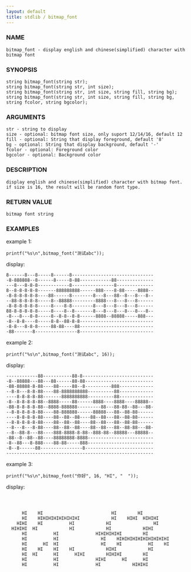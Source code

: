```yaml
---
layout: default
title: stdlib / bitmap_font
---
```


### NAME

    bitmap_font - display english and chinese(simplified) character with bitmap font


### SYNOPSIS

    string bitmap_font(string str);
    string bitmap_font(string str, int size);
    string bitmap_font(string str, int size, string fill, string bg);
    string bitmap_font(string str, int size, string fill, string bg, string fcolor, string bgcolor);

### ARGUMENTS

    str - string to display
    size - optional: bitmap font size, only suport 12/14/16, default 12
    fill - optional: String that display foreground, default '8'
    bg - optional: String that display background, default '-'
    fcolor - optional: Foreground color
    bgcolor - optional: Background color

### DESCRIPTION

    display english and chinese(simplified) character with bitmap font.
    if size is 16, the result will be random font type.

### RETURN VALUE

    bitmap font string

### EXAMPLES

example 1:

    printf("%s\n",bitmap_font("测试abc"));

display:

    8------8---8-----8------8-------------------------------
    -8-888888--8------8-----8-88------------88--------------
    ---8---8-8-8------------8----------------8--------------
    8--8-8-8-8-8-------888888888------888----8-88-----8888--
    -8-8-8-8-8-8----88------8--------8---8---88--8---8---8--
    --88-8-8-8-8-----8--88888---------8888---8---8---8------
    -8-8-8-8-8-8-----8----8-8--------8---8---8---8---8------
    88-8-8-8-8-8-----8----8--8-------8---8---8---8---8---8--
    -8---8---8-8-----8--8-8--8-8------8888--88888-----888---
    -8--8-8----8-----8-8--88-8-8----------------------------
    -8-8---8-8-8-----88-88----88----------------------------
    -88-------8----------------8----------------------------

example 2:

    printf("%s\n",bitmap_font("测试abc", 16));

display:

    ------------88-----------88-8---------------------------
    -8--88888---88---88------88-88--------------------------
    -88-88888-8-88----88-----88--8----------888-------------
    --8-8---8-8-88----88-8888888888----------88-------------
    ----8-8-8-8-88-------8888888888----------88-------------
    -8--8-8-8-8-88--8888-----88------8888----8888----88888--
    -88-8-8-8-8-88--8888-888888---------88---88-88--88---88-
    --8-8-8-8-8-88----88-888888------88888---88--88-88------
    ----8-8-8-8-88----88--88--88----88--88---88--88-88------
    --8-8-8-8-8-88----88--88--88----88--88---88--88-88------
    --8---8---8-88----88--88--88----88--88---88--88-88---88-
    --8--88-8---88----888-8888-8-88--888-88--88888---88888--
    -88--8--88--88----88888888-8888-------------------------
    -8--88---8-888----88-88-----888-------------------------
    -8--8------88----------------8--------------------------
    --------------------------------------------------------

example 3:

    printf("%s\n",bitmap_font("你好", 16, "HI", "  "));

display:

```



      HI    HI                          HI        HI
      HI    HIHIHIHIHIHIHIHI            HI    HIHI  HIHIHI
    HIHI    HI          HI            HI                HI
  HIHIHI  HI            HI            HI            HIHI
      HI          HI              HIHIHIHIHI        HI
      HI          HI                HI    HIHIHIHIHIHIHIHIHIHI
      HI      HI  HI                HI    HI          HI    HI
      HI    HI    HI    HI            HIHI            HI
      HI  HI      HI      HIHI        HIHIHI        HI
      HI          HI              HIHI      HI      HI
      HI          HI              HI            HIHIHI


```

